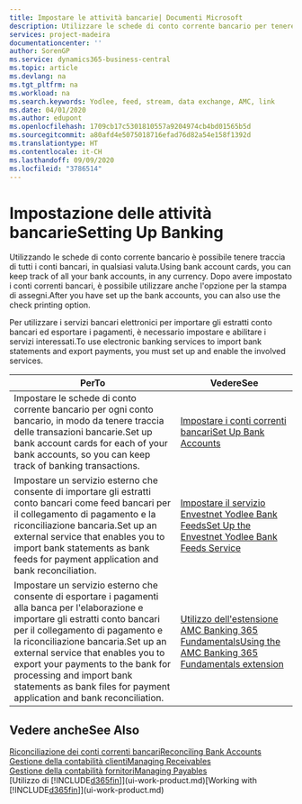```yaml
---
title: Impostare le attività bancarie| Documenti Microsoft
description: Utilizzare le schede di conto corrente bancario per tenere traccia dei conti bancari e impostare i feed della banca, ad esempio Yodlee, per scambiare dati.
services: project-madeira
documentationcenter: ''
author: SorenGP
ms.service: dynamics365-business-central
ms.topic: article
ms.devlang: na
ms.tgt_pltfrm: na
ms.workload: na
ms.search.keywords: Yodlee, feed, stream, data exchange, AMC, link
ms.date: 04/01/2020
ms.author: edupont
ms.openlocfilehash: 1709cb17c5301810557a9204974cb4bd01565b5d
ms.sourcegitcommit: a80afd4e5075018716efad76d82a54e158f1392d
ms.translationtype: HT
ms.contentlocale: it-CH
ms.lasthandoff: 09/09/2020
ms.locfileid: "3786514"
---
```

# <a name="setting-up-banking"></a><span data-ttu-id="a765f-103">Impostazione delle attività bancarie</span><span class="sxs-lookup"><span data-stu-id="a765f-103">Setting Up Banking</span></span>
<span data-ttu-id="a765f-104">Utilizzando le schede di conto corrente bancario è possibile tenere traccia di tutti i conti bancari, in qualsiasi valuta.</span><span class="sxs-lookup"><span data-stu-id="a765f-104">Using bank account cards, you can keep track of all your bank accounts, in any currency.</span></span> <span data-ttu-id="a765f-105">Dopo avere impostato i conti correnti bancari, è possibile utilizzare anche l'opzione per la stampa di assegni.</span><span class="sxs-lookup"><span data-stu-id="a765f-105">After you have set up the bank accounts, you can also use the check printing option.</span></span>

<span data-ttu-id="a765f-106">Per utilizzare i servizi bancari elettronici per importare gli estratti conto bancari ed esportare i pagamenti, è necessario impostare e abilitare i servizi interessati.</span><span class="sxs-lookup"><span data-stu-id="a765f-106">To use electronic banking services to import bank statements and  export payments, you must set up and enable the involved services.</span></span>

| <span data-ttu-id="a765f-107">Per</span><span class="sxs-lookup"><span data-stu-id="a765f-107">To</span></span> | <span data-ttu-id="a765f-108">Vedere</span><span class="sxs-lookup"><span data-stu-id="a765f-108">See</span></span> |
| --- | --- |
| <span data-ttu-id="a765f-109">Impostare le schede di conto corrente bancario per ogni conto bancario, in modo da tenere traccia delle transazioni bancarie.</span><span class="sxs-lookup"><span data-stu-id="a765f-109">Set up bank account cards for each of your bank accounts, so you can keep track of banking transactions.</span></span> |[<span data-ttu-id="a765f-110">Impostare i conti correnti bancari</span><span class="sxs-lookup"><span data-stu-id="a765f-110">Set Up Bank Accounts</span></span>](bank-how-setup-bank-accounts.md) |
| <span data-ttu-id="a765f-111">Impostare un servizio esterno che consente di importare gli estratti conto bancari come feed bancari per il collegamento di pagamento e la riconciliazione bancaria.</span><span class="sxs-lookup"><span data-stu-id="a765f-111">Set up an external service that enables you to import bank statements as bank feeds for payment application and bank reconciliation.</span></span> |[<span data-ttu-id="a765f-112">Impostare il servizio Envestnet Yodlee Bank Feeds</span><span class="sxs-lookup"><span data-stu-id="a765f-112">Set Up the Envestnet Yodlee Bank Feeds Service</span></span>](bank-how-setup-bank-statement-service.md) |
| <span data-ttu-id="a765f-113">Impostare un servizio esterno che consente di esportare i pagamenti alla banca per l'elaborazione e importare gli estratti conto bancari per il collegamento di pagamento e la riconciliazione bancaria.</span><span class="sxs-lookup"><span data-stu-id="a765f-113">Set up an external service that enables you to export your payments to the bank for processing  and import bank statements as bank files for payment application and bank reconciliation.</span></span> |[<span data-ttu-id="a765f-114">Utilizzo dell'estensione AMC Banking 365 Fundamentals</span><span class="sxs-lookup"><span data-stu-id="a765f-114">Using the AMC Banking 365 Fundamentals extension</span></span>](ui-extensions-amc-banking.md) |

## <a name="see-also"></a><span data-ttu-id="a765f-115">Vedere anche</span><span class="sxs-lookup"><span data-stu-id="a765f-115">See Also</span></span>
[<span data-ttu-id="a765f-116">Riconciliazione dei conti correnti bancari</span><span class="sxs-lookup"><span data-stu-id="a765f-116">Reconciling Bank Accounts</span></span>](bank-manage-bank-accounts.md)  
[<span data-ttu-id="a765f-117">Gestione della contabilità clienti</span><span class="sxs-lookup"><span data-stu-id="a765f-117">Managing Receivables</span></span>](receivables-manage-receivables.md)  
[<span data-ttu-id="a765f-118">Gestione della contabilità fornitori</span><span class="sxs-lookup"><span data-stu-id="a765f-118">Managing Payables</span></span>](payables-manage-payables.md)  
<span data-ttu-id="a765f-119">[Utilizzo di [!INCLUDE[d365fin](includes/d365fin_md.md)]](ui-work-product.md)</span><span class="sxs-lookup"><span data-stu-id="a765f-119">[Working with [!INCLUDE[d365fin](includes/d365fin_md.md)]](ui-work-product.md)</span></span>
